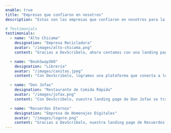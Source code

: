 ```yaml
---
enable: true
title: "Empresas que confiaron en nosotros"
description: "Estas son las empresas que confiaron en nosotros para la creación de su pagina web"

# Testimonials
testimonials:
  - name: "Alto Chicama"
    designation: "Empresa Recicladora"
    avatar: "/images/alto-chicama.png"
    content: "Gracias a DevScribelo, ahora contamos con una landing page y un sistema web que han transformado nuestra presencia online. Su profesionalismo y soluciones efectivas superaron nuestras expectativas."

  - name: "BookSwap360"
    designation: "Librería"
    avatar: "/images/canitas.jpeg"
    content: "Con DevScribelo, logramos una plataforma que conecta a lectores de todo el mundo y promueve la sostenibilidad. Su enfoque profesional y soluciones creativas superaron nuestras expectativas."

  - name: "Don Jofax"
    designation: "Restaurante de Comida Rápida"
    avatar: "/images/jofax.png"
    content: "Con DevScribelo, nuestra landing page de Don Jofax se transformó en una herramienta clave para destacar nuestros servicios de pollo a la brasa. Su atención al detalle y soluciones creativas superaron nuestras expectativas."

  - name: "Recuerdos Eternos"
    designation: "Empresa de Homenajes Digitales"
    avatar: "/images/logore.png"
    content: "Gracias a DevScribelo, nuestra landing page de Recuerdos Eternos ahora conecta de manera efectiva con nuestros clientes. Su enfoque creativo y soluciones personalizadas superaron nuestras expectativas."
---
```

